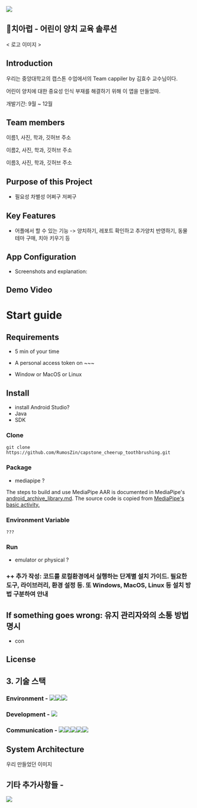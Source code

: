 <img src="https://capsule-render.vercel.app/api?type=wave&color=D7E9FF&height=300&section=header&text=Cheer-Up%20&fontSize=90&fontColor=489BF9" />

## 🦷치아럽 - 어린이 양치 교육 솔루션

< 로고 이미지 >



## Introduction

우리는 중앙대학교의 캡스톤 수업에서의 Team cappiler by 김효수 교수님이다.

어린이 양치에 대한 중요성 인식 부재를 해결하기 위해 이 앱을 만들었따.

개발기간: 9월 ~ 12월



## Team members

이름1, 사진, 학과, 깃허브 주소

이름2, 사진, 학과, 깃허브 주소

이름3, 사진, 학과, 깃허브 주소



## Purpose of this Project

- 필요성 차별성 어쩌구 저쩌구 




## Key Features

- 어플에서 할 수 있는 기능 -> 양치하기, 레포트 확인하고 추가양치 반영하기, 동물 테마 구매, 치아 키우기 등



## App Configuration

- Screenshots and explanation:



## Demo Video




# Start guide

## Requirements

- 5 min of your time

- A personal access token on ~~~

- Window or MacOS or Linux


## Install

- install Android Studio?
- Java
- SDK


### Clone

```
git clone https://github.com/RumosZin/capstone_cheerup_toothbrushing.git
```



### Package

- mediapipe ?

The steps to build and use MediaPipe AAR is documented in MediaPipe's [android_archive_library.md](https://google.github.io/mediapipe/getting_started/android_archive_library.html). The source code is copied from [MediaPipe's basic activity.](https://github.com/google/mediapipe/blob/master/mediapipe/examples/android/src/java/com/google/mediapipe/apps/basic/MainActivity.java)



### Environment Variable

```
???
```



### Run

- emulator or physical ?




### ++ 추가 작성: 코드를 로컬환경에서 실행하는 단계별 설치 가이드. 필요한 도구, 라이브러리, 환경 설정 등. 또 Windows, MacOS, Linux 등 설치 방법 구분하여 안내



## If something goes wrong: 유지 관리자와의 소통 방법 명시

- con


## License



## 3. 기술 스택

### Environment - <img src="https://img.shields.io/badge/Android Studio-3DDC84?style=for-the-badge&logo=Android&logoColor=white"><img src="https://img.shields.io/badge/git-F05032?style=for-the-badge&logo=git&logoColor=white"><img src="https://img.shields.io/badge/github-181717?style=for-the-badge&logo=github&logoColor=white">

### Development - <img src="https://img.shields.io/badge/Java-007396?style=for-the-badge&logo=Java&logoColor=white">

### Communication - <img src="https://img.shields.io/badge/Slack-4A154B?style=for-the-badge&logo=slack&logoColor=white"><img src="https://img.shields.io/badge/Notion-000000?style=for-the-badge&logo=Notion&logoColor=white"><img src="https://img.shields.io/badge/Discord-5865F2?style=for-the-badge&logo=Discord&logoColor=white"><img src="https://img.shields.io/badge/Google Meet-00897B?style=for-the-badge&logo=Google Meet&logoColor=white"><img src="https://img.shields.io/badge/Figma-F24E1E?style=for-the-badge&logo=Figma&logoColor=white">



## System Architecture

우리 만들었던 이미지



## 기타 추가사항들 - 



<img src="https://capsule-render.vercel.app/api?type=wave&color=D7E9FF&height=300&section=footer&fontSize=90" />
